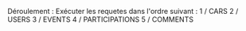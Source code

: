 Déroulement :
Exécuter les requetes dans l'ordre suivant :
1 / CARS
2 / USERS
3 / EVENTS
4 / PARTICIPATIONS
5 / COMMENTS